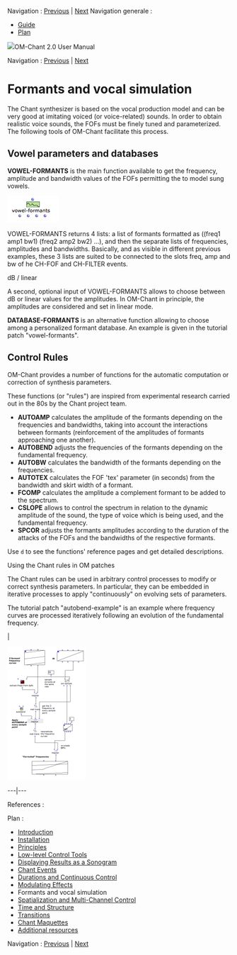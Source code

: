
Navigation : [Previous](Modulation "page précédente\(Modulating
Effects\)") | [Next](Spatialization "page
suivante\(Spatialization and Multi-Channel Control\)")
Navigation generale :

  * [Guide](OM-Chant)
  * [Plan](OM-Chant_1)



![](../tplRes/page/empty.gif)OM-Chant 2.0 User Manual

Navigation : [Previous](Modulation "page précédente\(Modulating
Effects\)") | [Next](Spatialization "page
suivante\(Spatialization and Multi-Channel Control\)")



# Formants and vocal simulation

The Chant synthesizer is based on the vocal production model and can be very
good at imitating voiced (or voice-related) sounds. In order to obtain
realistic voice sounds, the FOFs must be finely tuned and parameterized. The
following tools of OM-Chant facilitate this process.

## Vowel parameters and databases

 **VOWEL-FORMANTS** is the main function available to get the frequency,
amplitude and bandwidth values of the FOFs permitting the to model sung
vowels.

![](../res/vowel-formants.png)

VOWEL-FORMANTS returns 4 lists: a list of formants formatted as ((freq1 amp1
bw1) (freq2 amp2 bw2) ...), and then the separate lists of frequencies,
amplitudes and bandwidths. Basically, and as visible in different previous
examples, these 3 lists are suited to be connected to the slots freq, amp and
bw of he CH-FOF and CH-FILTER events.

dB / linear

A second, optional input of VOWEL-FORMANTS allows to choose between dB or
linear values for the amplitudes. In OM-Chant in principle, the amplitudes are
considered and set in linear mode.

 **DATABASE-FORMANTS** is an alternative function allowing to choose among a
personalized formant database. An example is given in the tutorial patch
"vowel-formants".

## Control Rules

OM-Chant provides a number of functions for the automatic computation or
correction of synthesis parameters.

These functions (or "rules") are inspired from experimental research carried
out in the 80s by the Chant project team.

  *  **AUTOAMP** calculates the amplitude of the formants depending on the frequencies and bandwidths, taking into account the interactions between formants (reinforcement of the amplitudes of formants approaching one another).
  *  **AUTOBEND** adjusts the frequencies of the formants depending on the fundamental frequency.
  *  **AUTOBW** calculates the bandwidth of the formants depending on the frequencies.
  *  **AUTOTEX** calculates the FOF 'tex' parameter (in seconds) from the bandwidth and skirt width of a formant.
  *  **FCOMP** calculates the amplitude a complement formant to be added to the spectrum.
  *  **CSLOPE** allows to control the spectrum in relation to the dynamic amplitude of the sound, the type of voice which is being used, and the fundamental frequency.
  *  **SPCOR** adjusts the formants amplitudes according to the duration of the attacks of the FOFs and the bandwidths of the respective formants.

Use `d` to see the functions' reference pages and get detailed descriptions.

Using the Chant rules in OM patches

The Chant rules can be used in arbitrary control processes to modify or
correct synthesis parameters. In particular, they can be embedded in iterative
processes to apply "continuously" on evolving sets of parameters.

The tutorial patch "autobend-example" is an example where frequency curves are
processed iteratively following an evolution of the fundamental frequency.

|

[![](../res/autobend-ex_1.png)](../res/autobend-ex.png "Cliquez pour
agrandir")  
  
---|---  
  
References :

Plan :

  * [Introduction](OM-Chant)
  * [Installation](Install)
  * [Principles](Intro)
  * [Low-level Control Tools](Low)
  * [Displaying Results as a Sonogram](Display)
  * [Chant Events](Events)
  * [Durations and Continuous Control](Continuous)
  * [Modulating Effects](Modulation)
  * Formants and vocal simulation
  * [Spatialization and Multi-Channel Control](Spatialization)
  * [Time and Structure](Time)
  * [Transitions](Transitions)
  * [Chant Maquettes](Maquette)
  * [Additional resources](Resources)

Navigation : [Previous](Modulation "page précédente\(Modulating
Effects\)") | [Next](Spatialization "page
suivante\(Spatialization and Multi-Channel Control\)")
